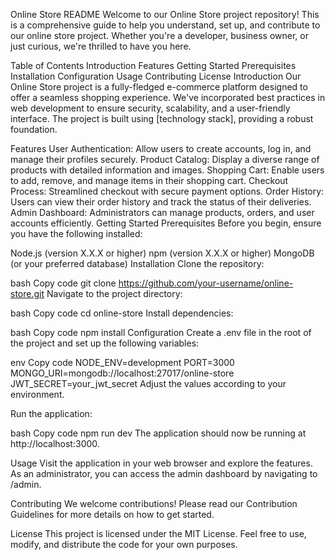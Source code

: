 Online Store README
Welcome to our Online Store project repository! This is a comprehensive guide to help you understand, set up, and contribute to our online store project. Whether you're a developer, business owner, or just curious, we're thrilled to have you here.

Table of Contents
Introduction
Features
Getting Started
Prerequisites
Installation
Configuration
Usage
Contributing
License
Introduction
Our Online Store project is a fully-fledged e-commerce platform designed to offer a seamless shopping experience. We've incorporated best practices in web development to ensure security, scalability, and a user-friendly interface. The project is built using [technology stack], providing a robust foundation.

Features
User Authentication: Allow users to create accounts, log in, and manage their profiles securely.
Product Catalog: Display a diverse range of products with detailed information and images.
Shopping Cart: Enable users to add, remove, and manage items in their shopping cart.
Checkout Process: Streamlined checkout with secure payment options.
Order History: Users can view their order history and track the status of their deliveries.
Admin Dashboard: Administrators can manage products, orders, and user accounts efficiently.
Getting Started
Prerequisites
Before you begin, ensure you have the following installed:

Node.js (version X.X.X or higher)
npm (version X.X.X or higher)
MongoDB (or your preferred database)
Installation
Clone the repository:

bash
Copy code
git clone https://github.com/your-username/online-store.git
Navigate to the project directory:

bash
Copy code
cd online-store
Install dependencies:

bash
Copy code
npm install
Configuration
Create a .env file in the root of the project and set up the following variables:

env
Copy code
NODE_ENV=development
PORT=3000
MONGO_URI=mongodb://localhost:27017/online-store
JWT_SECRET=your_jwt_secret
Adjust the values according to your environment.

Run the application:

bash
Copy code
npm run dev
The application should now be running at http://localhost:3000.

Usage
Visit the application in your web browser and explore the features. As an administrator, you can access the admin dashboard by navigating to /admin.

Contributing
We welcome contributions! Please read our Contribution Guidelines for more details on how to get started.

License
This project is licensed under the MIT License. Feel free to use, modify, and distribute the code for your own purposes.
